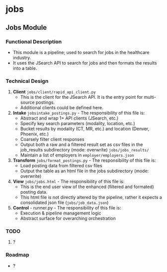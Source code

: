 # jobs

## Jobs Module

### Functional Description

- This module is a pipeline; used to search for jobs in the healthcare industry. 
- It uses the JSearch API to search for jobs and then formats the results into a table.

### Technical Design

1. **Client**  `jobs/client/rapid_api_client.py`
    - This is the client for the JSearch API. It is the entry point for multi-source postings.
    - Additional clients could be defined here.
2. **Intake**  `jobsintake_postings.py` - The responsibility of this file is:
    - Abstract and wrap 1+ API clients (JSearch, etc.)
    - Specify key search parameters (modality, location, etc.)
    - Bucket results by modality (CT, MR, etc.) and location (Denver, Phoenix, etc.)
    - Coarsely filter client responses
    - Output both a raw and a filtered result set as csv files in the job_results subdirectory (mode: overwrite) `jobs/jobs_results/`
    - Maintain a list of employers in `employer/employers.json`
3. **Transform**  `jobs/format_postings.py` - The responsibility of this file is:
    - Load posting data from filtered csv files 
    - Output the table as an html file in the jobs subdirectory (mode: overwrite)
4. **View**  `jobs/jobs.html` - The responsibility of this file is:
    - This is the end user view of the enhanced (filtered and formated) posting data.
    - This html file is not directly altered by the pipeline, rather it expects a consolidated json file (`jobs/job_data.json`)
5. **Control** - runner.py - The responsibility of this file is:
    - Execution & pipeline management logic
    - Abstract surface for overarching orchestration

### TODO

1. ?

### Roadmap

- ?


